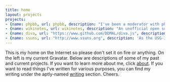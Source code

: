 ```yaml
---
title: home
layout: projects
projects:
- {name: phpbb, url: phpbb, description: "I've been a moderator with phpBB since October 2007, and am currently working on several modifications."}
- {name: wikinotes, url: wikinotes, description: "An unofficial open source wiki-based resource for the courses at McGill University. Side projects include converting to wikicode from other formats and vice versa."}
- {name: diva, url: "https://www.github.com/DDMAL/diva.js", description: "An open source document viewer for high-resolution scanned documents, particularly music. Spring of 2011 to present, for McGill's Department of Music Technology."}
- {name: ssuns, url: "http://www.ssuns.org", description: 'As the USG-IT for this Model UN conference at McGill, I redesigned the site and built a content management system around phpBB. The source of the site is <a href="https://www.github.com/dellsystem/ssuns-2011">available at github</a>; pull requests are welcomed.'}
---
```


This is my home on the Internet so please don't set it on fire or anything. On the left is my current Gravatar. Below are descriptions of some of my past and current projects. If you want to learn more about me, click <a href="about.html">about</a>. If you want to read things I've written for various purposes, you can find my writing under the aptly-named <a href="writing.html">writing</a> section. Cheers.
